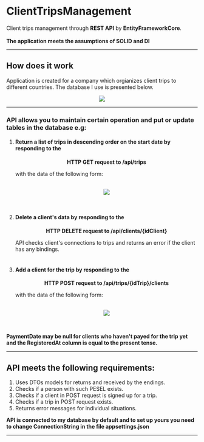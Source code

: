 # ClientTripsManagement
Client trips management through <b>REST API</b> by <b>EntityFrameworkCore</b>.<br>
<br>
<b>The application meets the assumptions of SOLID and DI</b>

<hr>

## How does it work

  Application is created for a company which orgianizes client trips to different countries.
  The database I use is presented below.

<p align="center">
  <img src=https://user-images.githubusercontent.com/74014874/170800079-d6d24264-fa54-46fb-a99e-cd7d55b5f51a.png
   >
</p>

<hr>

  <h3>API allows you to maintain certain operation and put or update tables in the database e.g:</h3>
<ol>
  <li><h4> Return a list of trips in descending order on the start date by responding to the</h4>
    <p align="center">
      <b>HTTP GET request to /api/trips</b>
    </p>
          with the data of the following form:
    <p align="center">
      <br />
      <img src=https://user-images.githubusercontent.com/74014874/170800426-2f784952-8128-4195-bc94-ec301dea5e91.png
      >
    </p>
  </li>
  <br>
  <li><h4>Delete a client's data by responding to the</h4>
    <p align="center">
      <b>HTTP DELETE request to /api/clients/{idClient}</b>
    </p> 
          API checks client's connections to trips and returns an error if the client has any bindings.
   </li>
   <br>
   <li><h4> Add a client for the trip by responding to the</h4> 
    <p align="center">
      <b>HTTP POST request to /api/trips/{idTrip}/clients</b>
    </p>
          with the data of the following form:
    <p align="center">
      <br />
       <img src=https://user-images.githubusercontent.com/74014874/170800186-22bff4f2-0356-4bf9-ad0f-259b57d606c5.png
       >
    </p>
   </li>
 </ol>
 <br>

  **PaymentDate may be null for clients who haven't payed for the trip yet and the RegisteredAt column is equal to the present tense.**
  
<hr>
  
  ## API meets the following requirements:
  1. Uses DTOs models for returns and received by the endings.
  2. Checks if a person with such PESEL exists.
  3. Checks if a client in POST request is signed up for a trip.
  4. Checks if a trip in POST request exists.
  5. Returns error messages for individual situations.


  **API is connected to my database by default and to set up yours you need to change ConnectionString in the file appsettings.json**

<hr>
